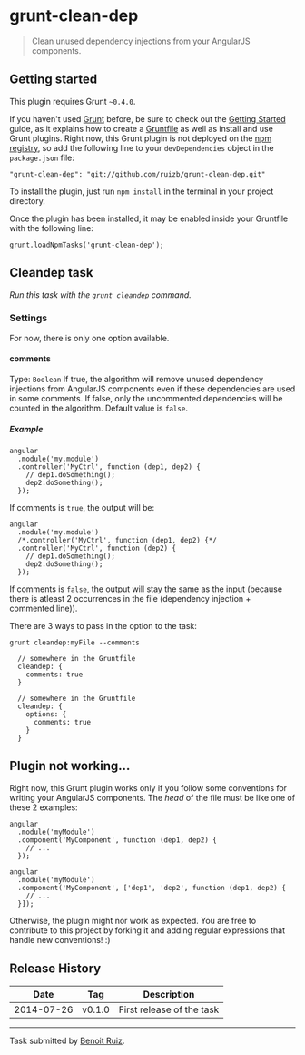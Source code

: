 # grunt-clean-dep

> Clean unused dependency injections from your AngularJS components.

## Getting started

This plugin requires Grunt `~0.4.0`.

If you haven't used [Grunt](http://gruntjs.com/) before, be sure to check out the [Getting Started](http://gruntjs.com/getting-started) guide, as it explains how to create a [Gruntfile](http://gruntjs.com/sample-gruntfile) as well as install and use Grunt plugins. Right now, this Grunt plugin is not deployed on the [npm registry](https://www.npmjs.org/), so add the following line to your `devDependencies` object in the `package.json` file:

```
"grunt-clean-dep": "git://github.com/ruizb/grunt-clean-dep.git"
```

To install the plugin, just run `npm install` in the terminal in your project directory.

Once the plugin has been installed, it may be enabled inside your Gruntfile with the following line:

```
grunt.loadNpmTasks('grunt-clean-dep');
```

## Cleandep task

*Run this task with the `grunt cleandep` command.*

### Settings

For now, there is only one option available.

#### comments

Type: `Boolean`
If true, the algorithm will remove unused dependency injections from AngularJS components even if these dependencies are used in some comments. If false, only the uncommented dependencies will be counted in the algorithm. Default value is `false`.

##### Example

```
angular
  .module('my.module')
  .controller('MyCtrl', function (dep1, dep2) {
    // dep1.doSomething();
    dep2.doSomething();
  });
```

If comments is `true`, the output will be:

```
angular
  .module('my.module')
  /*.controller('MyCtrl', function (dep1, dep2) {*/
  .controller('MyCtrl', function (dep2) {
    // dep1.doSomething();
    dep2.doSomething();
  });
```

If comments is `false`, the output will stay the same as the input (because there is atleast 2 occurrences in the file (dependency injection + commented line)).

There are 3 ways to pass in the option to the task:

```
grunt cleandep:myFile --comments
```

```
  // somewhere in the Gruntfile
  cleandep: {
    comments: true
  }
```

```
  // somewhere in the Gruntfile
  cleandep: {
    options: {
      comments: true
    }
  }
```

## Plugin not working...

Right now, this Grunt plugin works only if you follow some conventions for writing your AngularJS components. The *head* of the file must be like one of these 2 examples:

```
angular
  .module('myModule')
  .component('MyComponent', function (dep1, dep2) {
    // ...
  });
```

```
angular
  .module('myModule')
  .component('MyComponent', ['dep1', 'dep2', function (dep1, dep2) {
    // ...
  }]);
```

Otherwise, the plugin might nor work as expected. You are free to contribute to this project by forking it and adding regular expressions that handle new conventions! :) 

## Release History

| Date       | Tag    | Description               |
|------------|--------|---------------------------|
| 2014-07-26 | v0.1.0 | First release of the task |

***

Task submitted by [Benoit Ruiz](linkedin.com/in/ruizbenoit/).